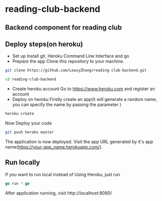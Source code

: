 # reading-club-backend
## Backend component for reading club
## Deploy steps(on heroku)
- Set up
Install git, Heroku Command Line Interface and go
- Prepare the app
Clone this repository to your machine.
```bash
git clone https://github.com/LeasyZhang/reading-club-backend.git
```
```bash
cd reading-club-backend
```
- Create heroku account
Go to https://www.heroku.com and register an account
- Deploy on heroku
Firstly create an app(it will generate a random name, you can specify the name by passing the parameter ) 
```bash
heroku create
```
Now Deploy your code
```bash
git push heroku master
```
The application is now deployed.
Visit the app URL generated by it's app name(https://your-app_name.herokuapp.com/).

## Run locally
If you want to run local instead of Using Heroku, just run
```go
go run *.go
```
After application running, visit http://localhost:8080/